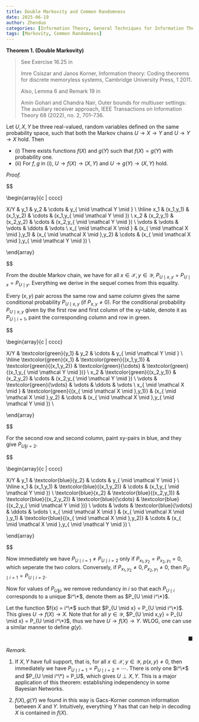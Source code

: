 ```yaml
---
title: Double Markovity and Common Randomness
date: 2025-06-19
author: Zhenduo
categories: [Information Theory, General Techniques for Information Theory]
tags: [Markovity, Common Randomness]
---
```



**Theorem 1.  (Double Markovity)**

> See Exercise  16.25 in 
>
> Imre Csiszar and Janos Korner, Information theory: Coding theorems for discrete memoryless systems, Cambridge University Press, 1 2011.
>
>Also, Lemma 6 and Remark 19 in
>
> Amin Gohari and Chandra Nair, Outer bounds for multiuser settings: The auxiliary receiver approach, IEEE Transactions on Information Theory 68 (2022), no. 2, 701–736.

Let $U,X,Y$ be three real-valued, random variables defined on the same probability space, such that both the Markov chains $U \rightarrow X \rightarrow Y$ and $U \rightarrow Y \rightarrow X$ hold. Then

- (i) There exists functions $f(X)$ and $g(Y)$ such that $f(X) = g(Y)$ with probability one.
- (ii) For $f,g$ in (i),  $U \rightarrow f(X) \rightarrow (X,Y)$ and $U \rightarrow g(Y) \rightarrow (X,Y)$ hold.

*Proof.*

$$

\begin{array}{c | cccc}

X/Y & y_1 & y_2 & \cdots & y_{ \mid \mathcal Y  \mid } \\
\hline
x_1 & (x_1,y_1) & (x_1,y_2) & \cdots & (x_1,y_{ \mid \mathcal Y \mid }) \\
x_2 & (x_2,y_1) & (x_2,y_2) & \cdots & (x_2,y_{ \mid \mathcal Y \mid }) \\
\vdots & \vdots & \vdots & \ddots & \vdots \\
x_{ \mid \mathcal X \mid } & (x_{ \mid \mathcal X \mid },y_1) & (x_{ \mid \mathcal X \mid },y_2) & \cdots & (x_{ \mid \mathcal X \mid },y_{ \mid \mathcal Y \mid }) \\

\end{array}

$$

From the double Markov chain, we have for all $x \in \mathcal X, y \in \mathcal Y$, $P_{U \mid  x,y} = P_{U \mid x} = P_{U \mid y}$. Everything we derive in the sequel comes from this equality.

Every $(x,y)$ pair across the same row and same column gives the same conditional probability $P_{U \mid x,y}$ (if $P_{x,y} \neq 0$). For the conditional probability $P_{U \mid x,y}$ given by the first row and first column of the xy-table, denote it as $P_{U \mid i=1}$, paint the corresponding column and row in green. 

$$

\begin{array}{c | cccc}

X/Y & \textcolor{green}{y_1} & y_2 & \cdots & y_{ \mid \mathcal Y  \mid } \\
\hline
\textcolor{green}{x_1} & \textcolor{green}{(x_1,y_1)} & \textcolor{green}{(x_1,y_2)} & \textcolor{green}{\cdots} & \textcolor{green}{(x_1,y_{ \mid \mathcal Y \mid })} 
\\
x_2 & \textcolor{green}{(x_2,y_1)} & (x_2,y_2) & \cdots & (x_2,y_{ \mid \mathcal Y \mid }) 
\\
\vdots & \textcolor{green}{\vdots} & \vdots & \ddots & \vdots 
\\
x_{ \mid \mathcal X \mid } & \textcolor{green}{(x_{ \mid \mathcal X \mid },y_1)} & (x_{ \mid \mathcal X \mid },y_2) & \cdots & (x_{ \mid \mathcal X \mid },y_{ \mid \mathcal Y \mid }) 
\\

\end{array}

$$

For the second row and second column, paint xy-pairs in blue, and they give $P_{U \| i=2}$.

$$

\begin{array}{c | cccc}

X/Y & y_1 & \textcolor{blue}{y_2} & \cdots & y_{ \mid \mathcal Y  \mid } \\
\hline
x_1 & (x_1,y_1) & \textcolor{blue}{(x_1,y_2)} & \cdots & (x_1,y_{ \mid \mathcal Y \mid }) \\
\textcolor{blue}{x_2} & \textcolor{blue}{(x_2,y_1)} & \textcolor{blue}{(x_2,y_2)} & \textcolor{blue}{\cdots} & \textcolor{blue}{(x_2,y_{ \mid \mathcal Y \mid })} \\
\vdots & \vdots & \textcolor{blue}{\vdots} & \ddots & \vdots \\
x_{ \mid \mathcal X \mid } & (x_{ \mid \mathcal X \mid },y_1) & \textcolor{blue}{(x_{ \mid \mathcal X \mid },y_2)} & \cdots & (x_{ \mid \mathcal X \mid },y_{ \mid \mathcal Y \mid }) \\

\end{array}

$$

Now immediately we have $P_{U \mid i=1} \neq P_{U \mid i=2}$ only if $P_{x_1, y_2} = P_{x_2, y_1} = 0$, which seperate the two colors. Conversely, if $P_{x_1, y_2} \neq 0, P_{x_2, y_1} \neq 0$, then $P_{U \mid i=1} = P_{U \mid i=2}$.

Now for values of $P_{U \| i}$, we remove redundancy in $i$ so that each $P_{U \mid i}$ corresponds to a unique $i^\*$, denote them as $P_{U \mid i^\*}$.


Let the function $f(x) = i^\*$ such that $P_{U \mid x} = P_{U \mid i^\*}$. This gives $U \rightarrow f(X) \rightarrow X$. Note that for all $y \in \mathcal Y$, $P_{U \mid x,y} = P_{U \mid x} = P_{U \mid i^\*}$, thus we have $U \rightarrow f(X) \rightarrow Y$. WLOG, one can use a similar manner to define $g(y)$.

&nbsp;<span style="float: right;">■</span>

*Remark.*

1. If $X,Y$ have full support, that is, for all $x \in \mathcal X, y \in \mathcal Y$, $p(x,y) \neq 0$, then immediately we have $P_{U \mid i=1} = P_{U \mid i=2} = \cdots$. There is only one $i^\*$ and $P_{U \mid i^\*} = P_U$, which gives $U \perp X,Y$. This is a major application of this theorem: establishing independency in some Bayesian Networks.

2. $f(X), g(Y)$ we found in this way is Gacs-Korner common information between $X$ and $Y$. Intuitively, everything $Y$ has that can help in decoding $X$ is contained in $f(X)$.

